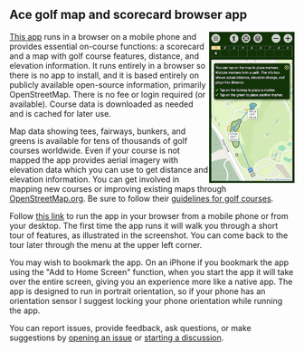 ## Ace golf map and scorecard browser app

<a href="https://bdlucas1.github.io/ace" target="_blank">
    <img src="app.jpg" align="right" width="30%"/>
</a>

[This app](https://bdlucas1.github.io/ace) runs in a browser on a mobile phone and provides essential on-course functions: a scorecard and a map with golf course features, distance, and elevation information. It runs entirely in a browser so there is no app to install, and it is based entirely on publicly available open-source information, primarily OpenStreetMap. There is no fee or login required (or available). Course data is downloaded as needed and is cached for later use.

Map data showing tees, fairways, bunkers, and greens is available for tens of thousands of golf courses worldwide. Even if your course is not mapped the app provides aerial imagery with elevation data which you can use to get distance and elevation information. You can get involved in mapping new courses or improving existing maps through [OpenStreetMap.org](https://openstreetmap.org). Be sure to follow their [guidelines for golf courses](https://wiki.openstreetmap.org/wiki/Tag:leisure%3Dgolf_course).

Follow [this link](https://bdlucas1.github.io/ace) to run the app in your browser from a mobile phone or from your desktop. The first time the app runs it will walk you through a short tour of features, as illustrated in the screenshot. You can come back to the tour later through the menu at the upper left corner.

You may wish to bookmark the app. On an iPhone if you bookmark the app using the "Add to Home Screen" function, when you start the app it will take over the entire screen, giving you an experience more like a native app. The app is designed to run in portrait orientation, so if your phone has an orientation sensor I suggest locking your phone orientation while running the app.

You can report issues, provide feedback, ask questions, or make suggestions by [opening an issue](https://github.com/bdlucas1/ace/issues) or [starting a discussion](https://github.com/bdlucas1/ace/discussions).


